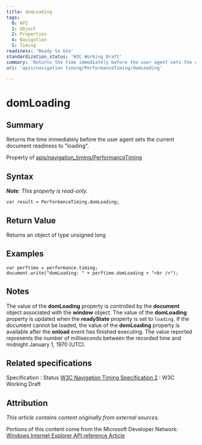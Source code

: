 ```yaml
---
title: domLoading
tags:
  0: API
  1: Object
  2: Properties
  4: Navigation
  5: Timing
readiness: 'Ready to Use'
standardization_status: 'W3C Working Draft'
summary: 'Returns the time immediately before the user agent sets the current document readiness to "loading".'
uri: 'apis/navigation timing/PerformanceTiming/domLoading'

---
```

# domLoading

## Summary

Returns the time immediately before the user agent sets the current document readiness to "loading".

<span data-meta="applies_to" data-type="key">Property of <span data-type="value">[apis/navigation\_timing/PerformanceTiming](/apis/navigation_timing/PerformanceTiming)</span></span>

## Syntax

***Note**: This property is read-only.*

``` {.js}
var result = PerformanceTiming.domLoading;
```

## Return Value

<span data-meta="return" data-type="key">Returns an object of type <span data-type="value">unsigned long</span></span>

## Examples

``` {.js}
var perftime = performance.timing;
document.write("domLoading: " + perftime.domLoading + "<br />");
```

## Notes

The value of the **domLoading** property is controlled by the **document** object associated with the **window** object. The value of the **domLoading** property is updated when the **readyState** property is set to `loading`. If the document cannot be loaded, the value of the **domLoading** property is available after the **onload** event has finished executing. The value reported represents the number of milliseconds between the recorded time and midnight January 1, 1970 (UTC).

## Related specifications

Specification
:   Status
[W3C Navigation Timing Specification 2](http://www.w3.org/TR/navigation-timing-2/)
:   W3C Working Draft

## Attribution

*This article contains content originally from external sources.*

Portions of this content come from the Microsoft Developer Network: [Windows Internet Explorer API reference Article](http://msdn.microsoft.com/en-us/library/ie/hh828809%28v=vs.85%29.aspx)

